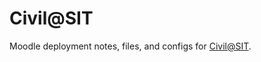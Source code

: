 # Civil@SIT

Moodle deployment notes, files, and configs for
[Civil@SIT](https://civil.sitpune.dev "Civil Engineering at Symbiosis Institute of Technology, Pune").
